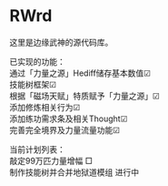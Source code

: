 # RWrd
这里是边缘武神的源代码库。  
  
已实现的功能：  
通过「力量之源」Hediff储存基本数值☑  
技能树框架☑  
根据「磁场天赋」特质赋予「力量之源」☑   
添加修炼相关行为☑  
添加练功需求条及相关Thought☑  
完善完全境界及力量流量功能☑  
  
当前计划列表：  
敲定99万匹力量增幅 □  
制作技能树并合并地狱道模组 进行中